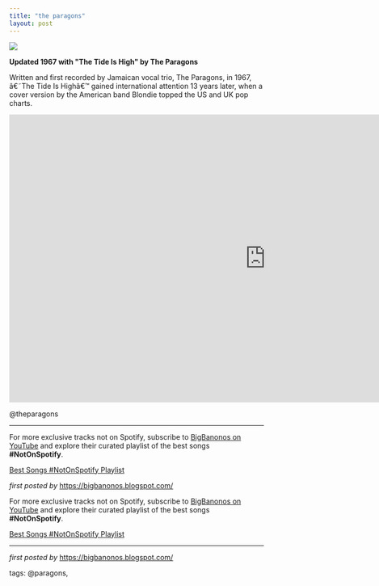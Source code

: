 ```yaml
---
title: "the paragons"
layout: post
---
```

<!-- The Paragons -->
<img src="https://i.scdn.co/image/ab67616d00001e0273038af6a80634a46b5b99db" /> <p><strong>Updated 1967 with "The Tide Is High" by The Paragons</strong></p> <p>Written and first recorded by Jamaican vocal trio, The Paragons, in 1967, â€˜The Tide Is Highâ€™ gained international attention 13 years later, when a cover version by the American band Blondie topped the US and UK pop charts.</p> <iframe width="1013" height="570" src="https://www.youtube.com/embed/SQXqkiKXiHc" title="The Paragons - The Tide Is High (Official Audio)" frameborder="0" allow="accelerometer; autoplay; clipboard-write; encrypted-media; gyroscope; picture-in-picture; web-share" referrerpolicy="strict-origin-when-cross-origin" allowfullscreen></iframe> <p>@theparagons</p>
<hr /> <!-- Footer -->
<p>For more exclusive tracks not on Spotify, subscribe to <a href="https://www.youtube.com/@BigBanonos" target="_blank">BigBanonos on YouTube</a> and explore their curated playlist of the best songs <strong>#NotOnSpotify</strong>.</p> <p><a href="https://www.youtube.com/playlist?list=PLtuNtuTatqI0kFahUCbtbfenC_ET5O_tr" target="_blank">Best Songs #NotOnSpotify Playlist</a></p> <p><em>first posted by</em> <a href="https://bigbanonos.blogspot.com/" rel="noopener" target="_new">https://bigbanonos.blogspot.com/</a></p>

<!--Subscribe and Playlist Links-->
<div>
    <p>For more exclusive tracks not on Spotify, subscribe to <a href="https://www.youtube.com/@BigBanonos" target="_blank">BigBanonos on YouTube</a> and explore their curated playlist of the best songs <strong>#NotOnSpotify</strong>.</p>
    <p><a href="https://www.youtube.com/playlist?list=PLtuNtuTatqI0kFahUCbtbfenC_ET5O_tr" target="_blank">Best Songs #NotOnSpotify Playlist<br /></a></p></div>

<hr />

<p><em>first posted by</em> <a href="https://bigbanonos.blogspot.com/" rel="noopener" target="_new">https://bigbanonos.blogspot.com/</a></p>

<p>tags: @paragons,</p>
